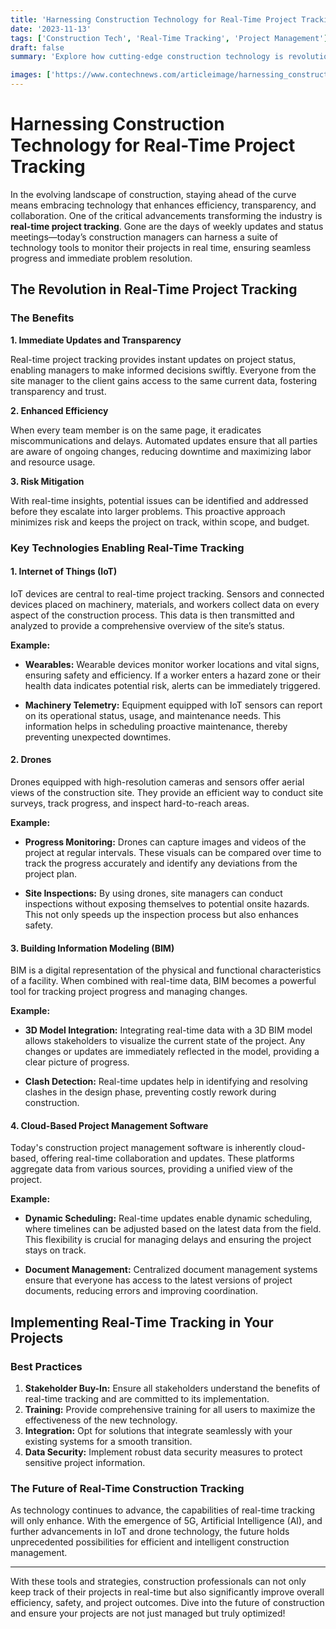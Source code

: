 ```yaml
---
title: 'Harnessing Construction Technology for Real-Time Project Tracking'
date: '2023-11-13'
tags: ['Construction Tech', 'Real-Time Tracking', 'Project Management']
draft: false
summary: 'Explore how cutting-edge construction technology is revolutionizing project tracking, enabling real-time updates, seamless communication, and enhanced efficiency.'

images: ['https://www.contechnews.com/articleimage/harnessing_construction_technology_for_real_time_project_tracking.png']
---
```


# Harnessing Construction Technology for Real-Time Project Tracking

In the evolving landscape of construction, staying ahead of the curve means embracing technology that enhances efficiency, transparency, and collaboration. One of the critical advancements transforming the industry is **real-time project tracking**. Gone are the days of weekly updates and status meetings—today’s construction managers can harness a suite of technology tools to monitor their projects in real time, ensuring seamless progress and immediate problem resolution.

## The Revolution in Real-Time Project Tracking

### The Benefits

**1. Immediate Updates and Transparency**

Real-time project tracking provides instant updates on project status, enabling managers to make informed decisions swiftly. Everyone from the site manager to the client gains access to the same current data, fostering transparency and trust.

**2. Enhanced Efficiency**

When every team member is on the same page, it eradicates miscommunications and delays. Automated updates ensure that all parties are aware of ongoing changes, reducing downtime and maximizing labor and resource usage.

**3. Risk Mitigation**

With real-time insights, potential issues can be identified and addressed before they escalate into larger problems. This proactive approach minimizes risk and keeps the project on track, within scope, and budget.

### Key Technologies Enabling Real-Time Tracking

#### 1. Internet of Things (IoT)

IoT devices are central to real-time project tracking. Sensors and connected devices placed on machinery, materials, and workers collect data on every aspect of the construction process. This data is then transmitted and analyzed to provide a comprehensive overview of the site’s status.

**Example:**

- **Wearables:** Wearable devices monitor worker locations and vital signs, ensuring safety and efficiency. If a worker enters a hazard zone or their health data indicates potential risk, alerts can be immediately triggered.

- **Machinery Telemetry:** Equipment equipped with IoT sensors can report on its operational status, usage, and maintenance needs. This information helps in scheduling proactive maintenance, thereby preventing unexpected downtimes.

#### 2. Drones

Drones equipped with high-resolution cameras and sensors offer aerial views of the construction site. They provide an efficient way to conduct site surveys, track progress, and inspect hard-to-reach areas.

**Example:**

- **Progress Monitoring:** Drones can capture images and videos of the project at regular intervals. These visuals can be compared over time to track the progress accurately and identify any deviations from the project plan.

- **Site Inspections:** By using drones, site managers can conduct inspections without exposing themselves to potential onsite hazards. This not only speeds up the inspection process but also enhances safety.

#### 3. Building Information Modeling (BIM)

BIM is a digital representation of the physical and functional characteristics of a facility. When combined with real-time data, BIM becomes a powerful tool for tracking project progress and managing changes.

**Example:**

- **3D Model Integration:** Integrating real-time data with a 3D BIM model allows stakeholders to visualize the current state of the project. Any changes or updates are immediately reflected in the model, providing a clear picture of progress.

- **Clash Detection:** Real-time updates help in identifying and resolving clashes in the design phase, preventing costly rework during construction.

#### 4. Cloud-Based Project Management Software

Today's construction project management software is inherently cloud-based, offering real-time collaboration and updates. These platforms aggregate data from various sources, providing a unified view of the project.

**Example:**

- **Dynamic Scheduling:** Real-time updates enable dynamic scheduling, where timelines can be adjusted based on the latest data from the field. This flexibility is crucial for managing delays and ensuring the project stays on track.

- **Document Management:** Centralized document management systems ensure that everyone has access to the latest versions of project documents, reducing errors and improving coordination.

## Implementing Real-Time Tracking in Your Projects

### Best Practices

1. **Stakeholder Buy-In:** Ensure all stakeholders understand the benefits of real-time tracking and are committed to its implementation.
2. **Training:** Provide comprehensive training for all users to maximize the effectiveness of the new technology.
3. **Integration:** Opt for solutions that integrate seamlessly with your existing systems for a smooth transition.
4. **Data Security:** Implement robust data security measures to protect sensitive project information.

### The Future of Real-Time Construction Tracking

As technology continues to advance, the capabilities of real-time tracking will only enhance. With the emergence of 5G, Artificial Intelligence (AI), and further advancements in IoT and drone technology, the future holds unprecedented possibilities for efficient and intelligent construction management.

---

With these tools and strategies, construction professionals can not only keep track of their projects in real-time but also significantly improve overall efficiency, safety, and project outcomes. Dive into the future of construction and ensure your projects are not just managed but truly optimized!